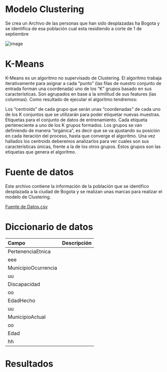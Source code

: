 

# Modelo Clustering 

Se crea un Archivo de las personas que han sido desplazadas ha Bogota y se identifica de esa población cual esta residiendo a corte de 1 de septiembre

![image](https://user-images.githubusercontent.com/93198276/139264347-9fdd4829-da0f-4356-bc62-3900f0ab243f.png)

# K-Means

K-Means es un algoritmo no supervisado de Clustering. El algoritmo trabaja iterativamente para asignar a cada “punto” (las filas de nuestro conjunto de entrada forman una coordenada) uno de los “K” grupos basado en sus características. Son agrupados en base a la similitud de sus features (las columnas). Como resultado de ejecutar el algoritmo tendremos:

Los “centroids” de cada grupo que serán unas “coordenadas” de cada uno de los K conjuntos que se utilizarán para poder etiquetar nuevas muestras.
Etiquetas para el conjunto de datos de entrenamiento. Cada etiqueta perteneciente a uno de los K grupos formados.
Los grupos se van definiendo de manera “orgánica”, es decir que se va ajustando su posición en cada iteración del proceso, hasta que converge el algoritmo. Una vez hallados los centroids deberemos analizarlos para ver cuales son sus características únicas, frente a la de los otros grupos. Estos grupos son las etiquetas que genera el algoritmo.

# Fuente de datos

Este archivo contiene la información de la población que se identifico desplazada a la ciudad de Bogota y se realizan unas marcas para realizar el modelo de Clustering.

[Fuente de Datos.csv](https://github.com/ObservatorioVictimas/ObservatorioVictimas-Representacion-Cartografica-del-Alcance-de-la-Politica-de-Victimas-del-Conflict/files/7469118/Desplazamiento.csv)

# Diccionario de datos

| Campo | Descripción  |
| :----- | :--- | 
| PertenenciaEtnica | 
|eee  | 
|MunicipioOcurrencia  | 
| uu | 
| Discapacidad | 
| oo | 
| EdadHecho |
| uu | 
| MunicipioActual |
| oo | 
| Edad |
| hh | 

# Resultados




